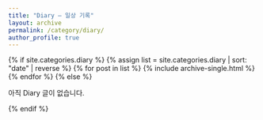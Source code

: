 ```yaml
---
title: "Diary — 일상 기록"
layout: archive
permalink: /category/diary/
author_profile: true
---
```


{% if site.categories.diary %}
  {% assign list = site.categories.diary | sort: "date" | reverse %}
  {% for post in list %}
    {% include archive-single.html %}
  {% endfor %}
{% else %}
  <p>아직 Diary 글이 없습니다.</p>
{% endif %}

